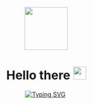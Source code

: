 <div id="header" align="center">
  <img src="https://media.giphy.com/media/SUcApSWjPwQMARvcM8/giphy.gif" width="100"/>
</div>
<div id="badges" align="center">
  <img src="https://komarev.com/ghpvc/?username=Spectre714&style=flat-square&color=blue" alt=""/>
  <h1>
  Hello there
  <img src="https://media.giphy.com/media/hvRJCLFzcasrR4ia7z/giphy.gif" width="30px"/>
  </h1>
  <a href="https://git.io/typing-svg"><img src="https://readme-typing-svg.herokuapp.com?font=Fira+Code&pause=1000&color=F78124&center=true&vCenter=true&width=435&lines=GitHub+Profile+Trophy" alt="Typing SVG" /></a>
  <img src="https://github-profile-trophy.vercel.app/?username=Spectre714&theme=dark_lover" alt=""/>
</div>
